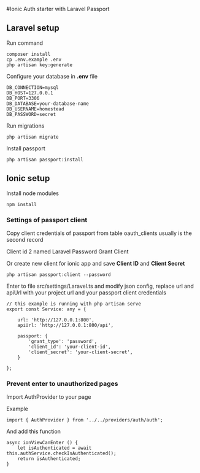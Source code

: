 #Ionic Auth starter with Laravel Passport

## Laravel setup
Run command

```
composer install
cp .env.example .env
php artisan key:generate
```

Configure your database in __.env__ file

```
DB_CONNECTION=mysql
DB_HOST=127.0.0.1
DB_PORT=3306
DB_DATABASE=your-database-name
DB_USERNAME=homestead
DB_PASSWORD=secret
```

Run migrations

``` 
php artisan migrate
```

Install passport
```
php artisan passport:install
```

## Ionic setup

Install node modules
```
npm install
```

### Settings of passport client
Copy client credentials of passport from table oauth_clients usually is the second record

Client id 2 named Laravel Password Grant Client

Or create new client for ionic app and save __Client ID__ and __Client Secret__

```
php artisan passport:client --password
```

Enter to file src/settings/Laravel.ts and modify json config, replace url and apiUrl with your project url and your passport client credentials

```
// this example is running with php artisan serve
export const Service: any = {

    url: 'http://127.0.0.1:800',
    apiUrl: 'http://127.0.0.1:800/api',

    passport: {
        'grant_type': 'password',
        'client_id': 'your-client-id',
        'client_secret': 'your-client-secret',
    }

};
```

### Prevent enter to unauthorized pages

Import AuthProvider to your page

Example 
```
import { AuthProvider } from '../../providers/auth/auth';
```

And add this function

```
async ionViewCanEnter () {
    let isAuthenticated = await this.authService.checkIsAuthenticated();
    return isAuthenticated;
}
```

